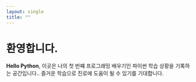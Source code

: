 ```yaml
---
layout: single
title: ""
---
```


# 환영합니다.
**Hello Python**, 이곳은 나의 첫 번쨰 프로그래밍 배우기인 파이썬 학습 상황을 기록하는 공간입니다..
즐거운 학습으로 진로에 도움이 될 수 있기를 기대합니다.
